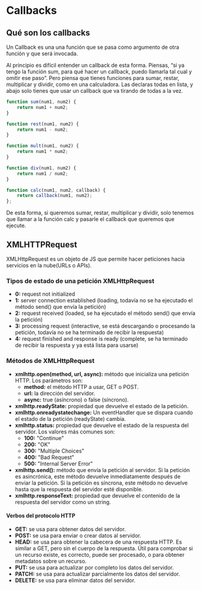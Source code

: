 # Callbacks

## Qué son los callbacks
Un Callback es una una función que se pasa como argumento de otra función y que será invocada.

Al principio es difícil entender un callback de esta forma. Piensas, “si ya tengo la función sum, para qué hacer un callback, puedo llamarla tal cual y omitir ese paso”.
Pero piensa que tienes funciones para sumar, restar, multiplicar y dividir, como en una calculadora. Las declaras todas en lista, y abajo solo tienes que usar un callback que va tirando de todas a la vez.

```js
function sum(num1, num2) {
    return num1 + num2;
}

function rest(num1, num2) {
    return num1 - num2;
}

function mult(num1, num2) {
    return num1 * num2;
}

function div(num1, num2) {
    return num1 / num2;
}

function calc(num1, num2, callback) {
    return callback(num1, num2);
};
```

De esta forma, si queremos sumar, restar, multiplicar y dividir, solo tenemos que llamar a la función calc y pasarle el callback que queremos que ejecute.

## XMLHTTPRequest
XMLHttpRequest es un objeto de JS que permite hacer peticiones hacia servicios en la nube(URLs o APIs).

### Tipos de estado de una petición XMLHttpRequest
- **0:** request not initialized
- **1:** server connection established (loading, todavía no se ha ejecutado el método send() que envía la petición)
- **2:** request received (loaded, se ha ejecutado el método send() que envía la petición)
- **3:** processing request (interactive, se está descargando o procesando la petición, todavía no se ha terminado de recibir la respuesta)
- **4:** request finished and response is ready (complete, se ha terminado de recibir la respuesta y ya está lista para usarse)

### Métodos de XMLHttpRequest
- **xmlhttp.open(method, url, async):** método que inicializa una petición HTTP. Los parámetros son:
  - **method:** el método HTTP a usar, GET o POST.
  - **url:** la dirección del servidor.
  - **async:** true (asíncrono) o false (síncrono).
- **xmlhttp.readyState:** propiedad que devuelve el estado de la petición.
- **xmlhttp.onreadystatechange:** Un eventHandler que se dispara cuando el estado de la petición (readyState) cambia.
- **xmlhttp.status:** propiedad que devuelve el estado de la respuesta del servidor. Los valores más comunes son:
  - **100:** "Continue"
  - **200:** "OK"
  - **300:** "Multiple Choices"
  - **400:** "Bad Request"
  - **500:** "Internal Server Error"
- **xmlhttp.send():** método que envía la petición al servidor. Si la petición es asincrónica, este método devuelve inmediatamente después de enviar la petición. Si la petición es síncrona, este método no devuelve hasta que la respuesta del servidor esté disponible.
- **xmlhttp.responseText:** propiedad que devuelve el contenido de la respuesta del servidor como un string.

#### Verbos del protocolo HTTP
- **GET:** se usa para obtener datos del servidor.
- **POST:** se usa para enviar o crear datos al servidor.
- **HEAD:** se usa para obtener la cabecera de una respuesta HTTP. Es similar a GET, pero sin el cuerpo de la respuesta. Útil para comprobar si un recurso existe, es correcto, puede ser procesado, o para obtener metadatos sobre un recurso.
- **PUT:** se usa para actualizar por completo los datos del servidor.
- **PATCH:** se usa para actualizar parcialmente los datos del servidor.
- **DELETE:** se usa para eliminar datos del servidor.